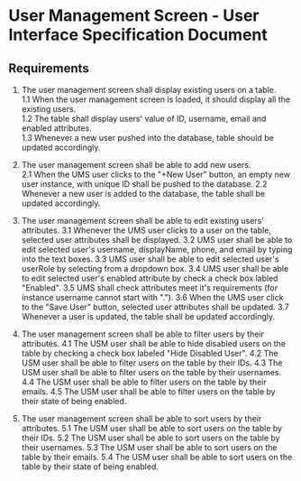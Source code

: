 # User Management Screen - User Interface Specification Document

## Requirements

1. The user management screen shall display existing users on a table.  
   1.1 When the user management screen is loaded, it should display all the existing users.  
   1.2 The table shall display users' value of ID, username, email and enabled attributes.  
   1.3 Whenever a new user pushed into the database, table should be updated accordingly.  

2. The user management screen shall be able to add new users.<br/>
2.1 When the UMS user clicks to the "+New User" button, an empty new user instance, with unique ID shall be pushed to the database.
2.2 Whenever a new user is added to the database, the table shall be updated accordingly.

3. The user management screen shall be able to edit existing users' attributes.
3.1 Whenever the UMS user clicks to a user on the table, selected user attributes shall be displayed.
3.2 UMS user shall be able to edit selected user's username, displayName, phone, and email by typing into the text boxes.
3.3 UMS user shall be able to edit selected user's userRole by selecting from a dropdown box.
3.4 UMS user shall be able to edit selected user's enabled attribute by check a check box labled "Enabled".
3.5 UMS shall check attributes meet it's requirements (for instance username cannot start with ".").
3.6 When the UMS user click to the "Save User" button, selected user attributes shall be updated.
3.7 Whenever a user is updated, the table shall be updated accordingly.

5. The user management screen shall be able to filter users by their attributes.
4.1 The USM user shall be able to hide disabled users on the table by checking a check box labeled "Hide Disabled User".
4.2 The USM user shall be able to filter users on the table by their IDs.
4.3 The USM user shall be able to filter users on the table by their usernames.
4.4 The USM user shall be able to filter users on the table by their emails.
4.5 The USM user shall be able to filter users on the table by their state of being enabled.

6. The user management screen shall be able to sort users by their attributes.
5.1 The USM user shall be able to sort users on the table by their IDs.
5.2 The USM user shall be able to sort users on the table by their usernames.
5.3 The USM user shall be able to sort users on the table by their emails.
5.4 The USM user shall be able to sort users on the table by their state of being enabled.
